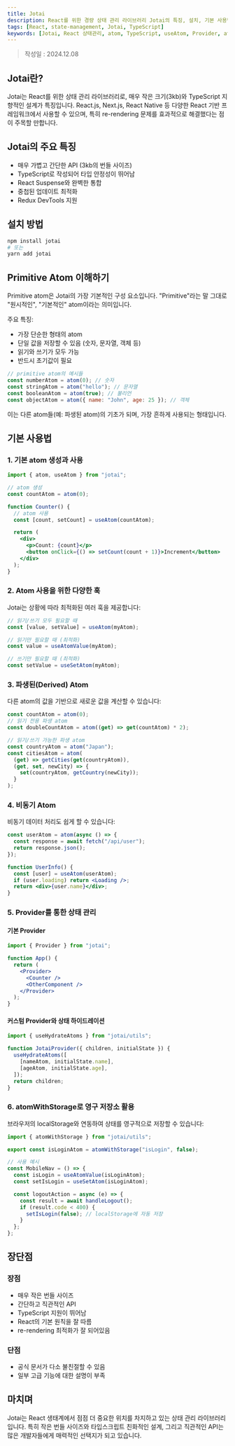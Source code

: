 ```yaml
---
title: Jotai
description: React를 위한 경량 상태 관리 라이브러리 Jotai의 특징, 설치, 기본 사용법 및 고급 기능 설명
tags: [React, state-management, Jotai, TypeScript]
keywords: [Jotai, React 상태관리, atom, TypeScript, useAtom, Provider, atomWithStorage]
---
```


>작성일 : 2024.12.08

## Jotai란?

Jotai는 React를 위한 상태 관리 라이브러리로, 매우 작은 크기(3kb)와 TypeScript 지향적인 설계가 특징입니다. React.js, Next.js, React Native 등 다양한 React 기반 프레임워크에서 사용할 수 있으며, 특히 re-rendering 문제를 효과적으로 해결했다는 점이 주목할 만합니다.

## Jotai의 주요 특징

- 매우 가볍고 간단한 API (3kb의 번들 사이즈)
- TypeScript로 작성되어 타입 안정성이 뛰어남
- React Suspense와 완벽한 통합
- 중첩된 업데이트 최적화
- Redux DevTools 지원

## 설치 방법

```bash
npm install jotai
# 또는
yarn add jotai
```

## Primitive Atom 이해하기

Primitive atom은 Jotai의 가장 기본적인 구성 요소입니다. "Primitive"라는 말 그대로 "원시적인", "기본적인" atom이라는 의미입니다.

주요 특징:

- 가장 단순한 형태의 atom
- 단일 값을 저장할 수 있음 (숫자, 문자열, 객체 등)
- 읽기와 쓰기가 모두 가능
- 반드시 초기값이 필요

```jsx
// primitive atom의 예시들
const numberAtom = atom(0); // 숫자
const stringAtom = atom("hello"); // 문자열
const booleanAtom = atom(true); // 불리언
const objectAtom = atom({ name: "John", age: 25 }); // 객체
```

이는 다른 atom들(예: 파생된 atom)의 기초가 되며, 가장 흔하게 사용되는 형태입니다.

## 기본 사용법

### 1. 기본 atom 생성과 사용

```jsx
import { atom, useAtom } from "jotai";

// atom 생성
const countAtom = atom(0);

function Counter() {
  // atom 사용
  const [count, setCount] = useAtom(countAtom);

  return (
    <div>
      <p>Count: {count}</p>
      <button onClick={() => setCount(count + 1)}>Increment</button>
    </div>
  );
}
```

### 2. Atom 사용을 위한 다양한 훅

Jotai는 상황에 따라 최적화된 여러 훅을 제공합니다:

```jsx
// 읽기/쓰기 모두 필요할 때
const [value, setValue] = useAtom(myAtom);

// 읽기만 필요할 때 (최적화)
const value = useAtomValue(myAtom);

// 쓰기만 필요할 때 (최적화)
const setValue = useSetAtom(myAtom);
```

### 3. 파생된(Derived) Atom

다른 atom의 값을 기반으로 새로운 값을 계산할 수 있습니다:

```jsx
const countAtom = atom(0);
// 읽기 전용 파생 atom
const doubleCountAtom = atom((get) => get(countAtom) * 2);

// 읽기/쓰기 가능한 파생 atom
const countryAtom = atom("Japan");
const citiesAtom = atom(
  (get) => getCities(get(countryAtom)),
  (get, set, newCity) => {
    set(countryAtom, getCountry(newCity));
  }
);
```

### 4. 비동기 Atom

비동기 데이터 처리도 쉽게 할 수 있습니다:

```jsx
const userAtom = atom(async () => {
  const response = await fetch("/api/user");
  return response.json();
});

function UserInfo() {
  const [user] = useAtom(userAtom);
  if (user.loading) return <Loading />;
  return <div>{user.name}</div>;
}
```

### 5. Provider를 통한 상태 관리

#### 기본 Provider

```jsx
import { Provider } from "jotai";

function App() {
  return (
    <Provider>
      <Counter />
      <OtherComponent />
    </Provider>
  );
}
```

#### 커스텀 Provider와 상태 하이드레이션

```jsx
import { useHydrateAtoms } from "jotai/utils";

function JotaiProvider({ children, initialState }) {
  useHydrateAtoms([
    [nameAtom, initialState.name],
    [ageAtom, initialState.age],
  ]);
  return children;
}
```

### 6. atomWithStorage로 영구 저장소 활용

브라우저의 localStorage와 연동하여 상태를 영구적으로 저장할 수 있습니다:

```typescript
import { atomWithStorage } from "jotai/utils";

export const isLoginAtom = atomWithStorage("isLogin", false);

// 사용 예시
const MobileNav = () => {
  const isLogin = useAtomValue(isLoginAtom);
  const setIsLogin = useSetAtom(isLoginAtom);

  const logoutAction = async (e) => {
    const result = await handleLogout();
    if (result.code < 400) {
      setIsLogin(false); // localStorage에 자동 저장
    }
  };
};
```

## 장단점

### 장점

- 매우 작은 번들 사이즈
- 간단하고 직관적인 API
- TypeScript 지원이 뛰어남
- React의 기본 원칙을 잘 따름
- re-rendering 최적화가 잘 되어있음

### 단점

- 공식 문서가 다소 불친절할 수 있음
- 일부 고급 기능에 대한 설명이 부족

## 마치며

Jotai는 React 생태계에서 점점 더 중요한 위치를 차지하고 있는 상태 관리 라이브러리입니다. 특히 작은 번들 사이즈와 타입스크립트 친화적인 설계, 그리고 직관적인 API는 많은 개발자들에게 매력적인 선택지가 되고 있습니다.
